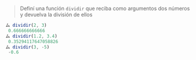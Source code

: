 > Definí una función `dividir` que reciba como argumentos dos números y devuelva la división de ellos

>
```javascript
ム dividir(2, 3)
 0.666666666666
ム dividir(1.2, 3.4)
 0.35294117647058826
ム dividir(3, -5) 
 -0.6
```